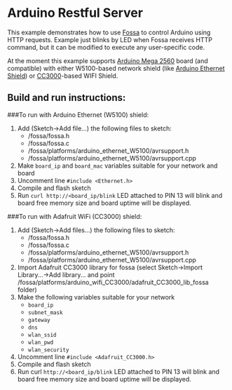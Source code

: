 # Arduino Restful Server

This example demonstrates how to use [Fossa](https://www.cesanta.com/fossa) to control Arduino
using HTTP requests.
Example just blinks by LED when Fossa receives HTTP command, but it can be modified to execute any user-specific code.

At the moment this example supports [Arduino Mega 2560](http://arduino.cc/en/Main/ArduinoBoardMega2560) board (and compatible) with either W5100-based
network shield (like [Arduino Ethernet Shield](http://arduino.cc/en/Main/ArduinoEthernetShield)) or [CC3000](http://www.ti.com/product/cc3000)-based WIFI Shield.

## Build and run instructions:

###To run with Arduino Ethernet (W5100) shield:
1. Add (Sketch->Add file...) the following files to sketch:
     - /fossa/fossa.h
     - /fossa/fossa.c
     - /fossa/platforms/arduino_ethernet_W5100/avrsupport.h
     - /fossa/platforms/arduino_ethernet_W5100/avrsupport.cpp
2. Make `board_ip` and `board_mac` variables suitable for your network and board
3. Uncomment line `#include <Ethernet.h>`
4. Compile and flash sketch
5. Run `curl http://<board_ip/blink`
   LED attached to PIN 13 will blink and board free memory size and board uptime will be displayed.


###To run with Adafruit WiFi (CC3000) shield:
1. Add (Sketch->Add files...) the following files to sketch:
     - /fossa/fossa.h
     - /fossa/fossa.c
     - /fossa/platforms/arduino_ethernet_W5100/avrsupport.h
     - /fossa/platforms/arduino_ethernet_W5100/avrsupport.cpp
2. Import Adafruit CC3000 library for fossa
    (select Sketch->Import Library...->Add library... and point
     /fossa/platforms/arduino_wifi_CC3000/adafruit_CC3000_lib_fossa folder)
3. Make the following variables suitable for your network
     - `board_ip`
     - `subnet_mask`
     - `gateway`
     - `dns`
     - `wlan_ssid`
     - `wlan_pwd`
     - `wlan_security`
5. Uncomment line `#include <Adafruit_CC3000.h>`
4. Compile and flash sketch
5. Run curl `http://<board_ip/blink`
   LED attached to PIN 13 will blink and board free memory size and board uptime will be displayed.
